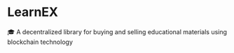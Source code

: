 # LearnEX
🎓 A decentralized library for buying and selling educational materials using blockchain technology
